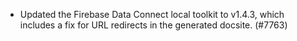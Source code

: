 - Updated the Firebase Data Connect local toolkit to v1.4.3, which includes a fix for URL redirects in the generated docsite. (#7763)
